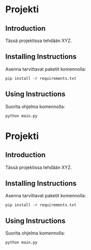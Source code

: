 # Projekti
## Introduction
Tässä projektissa tehdään XYZ.
## Installing Instructions
Asenna tarvittavat paketit komennolla:
```
pip install -r requirements.txt
```
## Using Instructions
Suorita ohjelma komennolla:
```
python main.py
```
# Projekti
## Introduction
Tässä projektissa tehdään XYZ.
## Installing Instructions
Asenna tarvittavat paketit komennolla:
```
pip install -r requirements.txt
```
## Using Instructions
Suorita ohjelma komennolla:
```
python main.py
```
